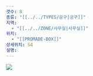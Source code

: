 ```yaml
---
갯수: 8
종류: "[[../../TYPES/공구|공구]]"
지역:
  - "[[../../ZONE/사무실|사무실]]"
위치:
  - "[[PROMADE-BOX]]"
상세위치: S4
설명:
---
```

![](http://192.168.50.22/devices/241123_IMG_0020.jpg)

